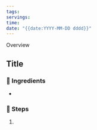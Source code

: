 ```yaml
---
tags: 
servings: 
time: 
date: "{{date:YYYY-MM-DD dddd}}"
---
```

Overview
## Title
### 🛒 Ingredients
- 
### 🥣 Steps
1. 